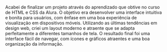 Acabei de finalizar um projeto através do aprendizado que obtive no curso de HTML e CSS da Alura.
O objetivo era desenvolver uma interface intuitiva e bonita para usuários, com ênfase em uma boa experiência de visualização em dispositivos móveis.
Utilizando as últimas tendências em design web, criei um layout moderno e atraente que se adapta perfeitamente a diferentes tamanhos de tela. O resultado final foi uma interface fácil de navegar, com ícones e gráficos atraentes e uma boa organização da informação.
